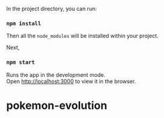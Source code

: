 In the project directory, you can run:

### `npm install`

Then all the `node_modules` will be installed within your project.

Next,

### `npm start`

Runs the app in the development mode.\
Open [http://localhost:3000](http://localhost:3000) to view it in the browser.

# pokemon-evolution
